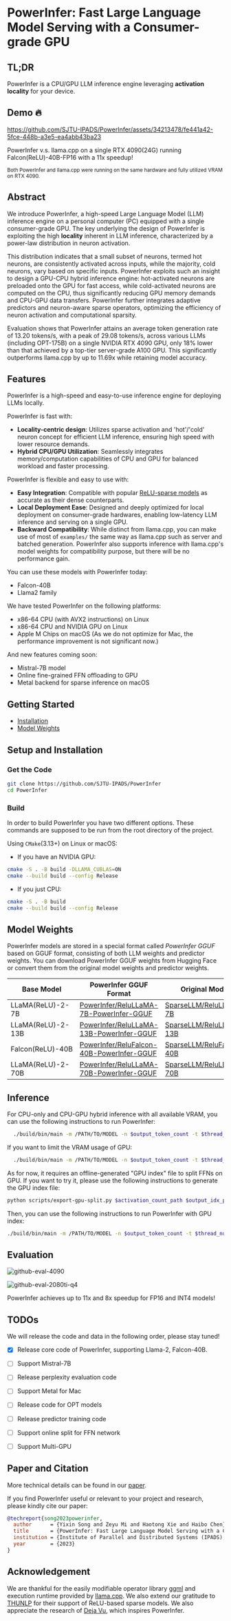 # PowerInfer: Fast Large Language Model Serving with a Consumer-grade GPU

## TL;DR
PowerInfer is a CPU/GPU LLM inference engine leveraging **activation locality** for your device.

## Demo 🔥

https://github.com/SJTU-IPADS/PowerInfer/assets/34213478/fe441a42-5fce-448b-a3e5-ea4abb43ba23

PowerInfer v.s. llama.cpp on a single RTX 4090(24G) running Falcon(ReLU)-40B-FP16 with a 11x speedup!

<sub>Both PowerInfer and llama.cpp were running on the same hardware and fully utilized VRAM on RTX 4090.</sub>

## Abstract

We introduce PowerInfer, a high-speed Large Language Model (LLM) inference engine on a personal computer (PC) 
equipped with a single consumer-grade GPU. The key underlying the design of PowerInfer is exploiting the high **locality** 
inherent in LLM inference, characterized by a power-law distribution in neuron activation. 

This distribution indicates that a small subset of neurons, termed hot neurons, are consistently activated 
across inputs, while the majority, cold neurons, vary based on specific inputs.
PowerInfer exploits such an insight to design a GPU-CPU hybrid inference engine:
hot-activated neurons are preloaded onto the GPU for fast access, while cold-activated neurons are computed 
on the CPU, thus significantly reducing GPU memory demands and CPU-GPU data transfers.
PowerInfer further integrates adaptive predictors and neuron-aware sparse operators,
optimizing the efficiency of neuron activation and computational sparsity.

Evaluation shows that PowerInfer attains an average token generation rate of 13.20 tokens/s, with a peak of 29.08 tokens/s, across various LLMs (including OPT-175B) on a single NVIDIA RTX 4090 GPU,
only 18\% lower than that achieved by a top-tier server-grade A100 GPU.
This significantly outperforms llama.cpp by up to 11.69x while retaining model accuracy.

## Features
PowerInfer is a high-speed and easy-to-use inference engine for deploying LLMs locally. 

PowerInfer is fast with:

- **Locality-centric design**: Utilizes sparse activation and 'hot'/'cold' neuron concept for efficient LLM inference, ensuring high speed with lower resource demands.
- **Hybrid CPU/GPU Utilization**: Seamlessly integrates memory/computation capabilities of CPU and GPU for balanced workload and faster processing.

PowerInfer is flexible and easy to use with:

- **Easy Integration**: Compatible with popular [ReLU-sparse models](https://huggingface.co/SparseLLM) as accurate as their dense counterparts.
- **Local Deployment Ease**: Designed and deeply optimized for local deployment on consumer-grade hardwares, enabling low-latency LLM inference and serving on a single GPU.
- **Backward Compatibility**: While distinct from llama.cpp, you can make use of most of `examples/` the same way as llama.cpp such as server and batched generation. PowerInfer also supports inference with llama.cpp's model weights for compatibility purpose, but there will be no performance gain.

You can use these models with PowerInfer today:

- Falcon-40B
- Llama2 family

We have tested PowerInfer on the following platforms:

- x86-64 CPU (with AVX2 instructions) on Linux
- x86-64 CPU and NVIDIA GPU on Linux
- Apple M Chips on macOS (As we do not optimize for Mac, the performance improvement is not significant now.)

And new features coming soon:

- Mistral-7B model
- Online fine-grained FFN offloading to GPU
- Metal backend for sparse inference on macOS
  
## Getting Started

- [Installation](#setup-and-installation)
- [Model Weights](#model-weights)

## Setup and Installation
### Get the Code

```bash
git clone https://github.com/SJTU-IPADS/PowerInfer
cd PowerInfer
```
### Build
In order to build PowerInfer you have two different options. These commands are supposed to be run from the root directory of the project.

Using `CMake`(3.13+) on Linux or macOS:
* If you have an NVIDIA GPU:
```bash
cmake -S . -B build -DLLAMA_CUBLAS=ON
cmake --build build --config Release
```
* If you just CPU:
```bash
cmake -S . -B build
cmake --build build --config Release
```

## Model Weights

PowerInfer models are stored in a special format called *PowerInfer GGUF* based on GGUF format, consisting of both LLM weights and predictor weights. You can download PowerInfer GGUF weights from Hugging Face or convert them from the original model weights and predictor weights.

| Base Model | PowerInfer GGUF Format | Original Model | Predictor |
|------------|------------------|----------------|---------------------|
| LLaMA(ReLU)-2-7B   | [PowerInfer/ReluLLaMA-7B-PowerInfer-GGUF](https://huggingface.co/PowerInfer/ReluLLaMA-7B-PowerInfer-GGUF)    | [SparseLLM/ReluLLaMA-7B](https://huggingface.co/SparseLLM/ReluLLaMA-7B)     |  [PowerInfer/ReluLLaMA-7B-Predictor](https://huggingface.co/PowerInfer/ReluLLaMA-7B-Predictor)
| LLaMA(ReLU)-2-13B    | [PowerInfer/ReluLLaMA-13B-PowerInfer-GGUF](https://huggingface.co/PowerInfer/ReluLLaMA-13B-PowerInfer-GGUF)   | [SparseLLM/ReluLLaMA-13B](https://huggingface.co/SparseLLM/ReluLLaMA-13B)  |  [PowerInfer/ReluLLaMA-13B-Predictor](https://huggingface.co/PowerInfer/ReluLLaMA-13B-Predictor)
| Falcon(ReLU)-40B    | [PowerInfer/ReluFalcon-40B-PowerInfer-GGUF](https://huggingface.co/PowerInfer/ReluFalcon-40B-PowerInfer-GGUF)    | [SparseLLM/ReluFalcon-40B](https://huggingface.co/SparseLLM/ReluFalcon-40B)      | [PowerInfer/ReluFalcon-40B-Predictor](https://huggingface.co/PowerInfer/ReluFalcon-40B-Predictor)
| LLaMA(ReLU)-2-70B    | [PowerInfer/ReluLLaMA-70B-PowerInfer-GGUF](https://huggingface.co/PowerInfer/ReluLLaMA-70B-PowerInfer-GGUF)    | [SparseLLM/ReluLLaMA-70B](https://huggingface.co/SparseLLM/ReluLLaMA-70B)      |  [PowerInfer/ReluLLaMA-70B-Predictor](https://huggingface.co/PowerInfer/ReluLLaMA-70B-Predictor)

## Inference

For CPU-only and CPU-GPU hybrid inference with all available VRAM, you can use the following instructions to run PowerInfer:
```bash
  ./build/bin/main -m /PATH/TO/MODEL -n $output_token_count -t $thread_num -p $prompt
```
If you want to limit the VRAM usage of GPU:
```bash
  ./build/bin/main -m /PATH/TO/MODEL -n $output_token_count -t $thread_num -p $prompt --vram-budget $vram_gb
```

As for now, it requires an offline-generated "GPU index" file to split FFNs on GPU. If you want to try it, please use the following instructions to generate the GPU index file:
```bash
python scripts/export-gpu-split.py $activation_count_path $output_idx_path solver
```
Then, you can use the following instructions to run PowerInfer with GPU index:
```bash
./build/bin/main -m /PATH/TO/MODEL -n $output_token_count -t $thread_num -p $prompt --gpu-index $split_path
```

## Evaluation

![github-eval-4090](https://github.com/SJTU-IPADS/PowerInfer/assets/34213478/d700fa6c-77ba-462f-a2fc-3fd21c898f33)

![github-eval-2080ti-q4](https://github.com/SJTU-IPADS/PowerInfer/assets/34213478/0fc1bfc4-aafc-4e82-a865-bec0143aff1a)

PowerInfer achieves up to 11x and 8x speedup for FP16 and INT4 models!

## TODOs
We will release the code and data in the following order, please stay tuned!

- [x] Release core code of PowerInfer, supporting Llama-2, Falcon-40B.
- [ ] Support Mistral-7B
- [ ] Release perplexity evaluation code
- [ ] Support Metal for Mac
- [ ] Release code for OPT models
- [ ] Release predictor training code 
- [ ] Support online split for FFN network
- [ ] Support Multi-GPU


## Paper and Citation
More technical details can be found in our [paper](https://ipads.se.sjtu.edu.cn/_media/publications/powerinfer-20231219.pdf).

If you find PowerInfer useful or relevant to your project and research, please kindly cite our paper:

```bibtex
@techreport{song2023powerinfer,
  author      = {Yixin Song and Zeyu Mi and Haotong Xie and Haibo Chen},
  title       = {PowerInfer: Fast Large Language Model Serving with a Consumer-grade GPU},
  institution = {Institute of Parallel and Distributed Systems (IPADS), Shanghai Jiao Tong University},
  year        = {2023}
}
```

## Acknowledgement
We are thankful for the easily modifiable operator library [ggml](https://github.com/ggerganov/ggml) and execution runtime provided by [llama.cpp](https://github.com/ggerganov/llama.cpp). We also extend our gratitude to [THUNLP](https://nlp.csai.tsinghua.edu.cn/) for their support of ReLU-based sparse models. We also appreciate the research of [Deja Vu](https://proceedings.mlr.press/v202/liu23am.html), which inspires PowerInfer.
